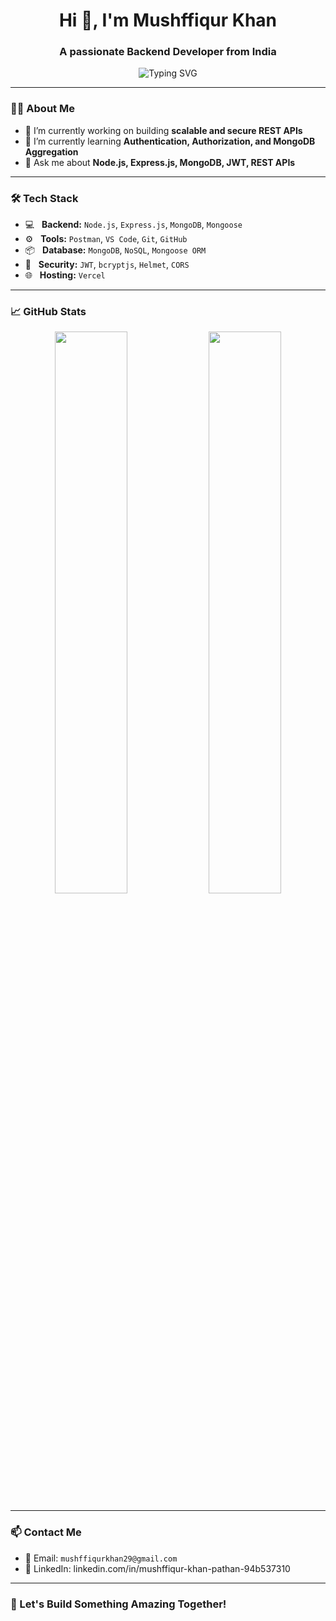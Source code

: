 <h1 align="center">Hi 👋, I'm Mushffiqur Khan</h1>
<h3 align="center">A passionate Backend Developer from India</h3>

<p align="center">
  <img src="https://readme-typing-svg.demolab.com?font=Fira+Code&weight=500&size=22&pause=1000&color=00FFAB&center=true&vCenter=true&width=800&lines=Hi+there!+I'm+a+Backend+Developer;Node.js+%7C+Express+%7C+MongoDB+Specialist;I+build+secure+%26+scalable+RESTful+APIs;Clean+Code+%7C+Performance+%7C+Auth+%26+Security" alt="Typing SVG" />
</p>



---

### 👨‍💻 About Me
- 🔭 I’m currently working on building **scalable and secure REST APIs**
- 🌱 I’m currently learning **Authentication, Authorization, and MongoDB Aggregation**
- 💬 Ask me about **Node.js, Express.js, MongoDB, JWT, REST APIs**


---

### 🛠 Tech Stack
- 💻 &nbsp; **Backend:** `Node.js`, `Express.js`, `MongoDB`, `Mongoose`
- ⚙️ &nbsp; **Tools:** `Postman`, `VS Code`, `Git`, `GitHub`
- 📦 &nbsp; **Database:** `MongoDB`, `NoSQL`, `Mongoose ORM`
- 🔐 &nbsp; **Security:** `JWT`, `bcryptjs`, `Helmet`, `CORS`
- 🌐 &nbsp; **Hosting:** `Vercel`

---

### 📈 GitHub Stats
<p align="center">
  <img src="https://github-readme-stats.vercel.app/api?username=mushffiqurkhan&show_icons=true&theme=radical" width="48%" />
  <img src="https://github-readme-streak-stats.herokuapp.com/?user=mushffiqurkhan&theme=radical" width="48%" />
</p>

---

### 📫 Contact Me
- 📧 Email: `mushffiqurkhan29@gmail.com`
- 💼 LinkedIn: linkedin.com/in/mushffiqur-khan-pathan-94b537310


---

### 🚀 Let's Build Something Amazing Together!
